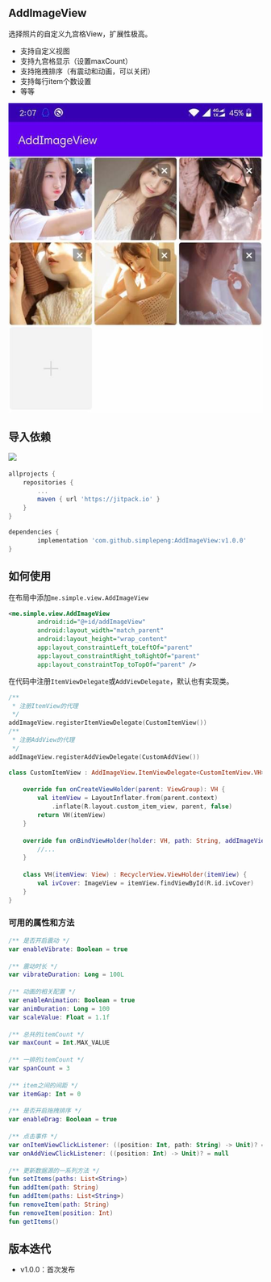 ## AddImageView

选择照片的自定义九宫格View，扩展性极高。

* 支持自定义视图
* 支持九宫格显示（设置maxCount）
* 支持拖拽排序（有震动和动画，可以关闭）
* 支持每行item个数设置
* 等等

![](files/add_image_view.jpg)

## 导入依赖

[![](https://jitpack.io/v/simplepeng/AddImageView.svg)](https://jitpack.io/#simplepeng/AddImageView)

```groovy
allprojects {
	repositories {
		...
		maven { url 'https://jitpack.io' }
	}
}
```

```groovy
dependencies {
        implementation 'com.github.simplepeng:AddImageView:v1.0.0'
}
```

## 如何使用

在布局中添加`me.simple.view.AddImageView`

```xml
<me.simple.view.AddImageView
        android:id="@+id/addImageView"
        android:layout_width="match_parent"
        android:layout_height="wrap_content"
        app:layout_constraintLeft_toLeftOf="parent"
        app:layout_constraintRight_toRightOf="parent"
        app:layout_constraintTop_toTopOf="parent" />
```

在代码中注册`ItemViewDelegate`或`AddViewDelegate`，默认也有实现类。

```kotlin
/**
 * 注册ItemView的代理
 */
addImageView.registerItemViewDelegate(CustomItemView())
/**
 * 注册AddView的代理
 */
addImageView.registerAddViewDelegate(CustomAddView())
```

```kotlin
class CustomItemView : AddImageView.ItemViewDelegate<CustomItemView.VH>() {

    override fun onCreateViewHolder(parent: ViewGroup): VH {
        val itemView = LayoutInflater.from(parent.context)
            .inflate(R.layout.custom_item_view, parent, false)
        return VH(itemView)
    }

    override fun onBindViewHolder(holder: VH, path: String, addImageView: AddImageView) {
		//...
    }

    class VH(itemView: View) : RecyclerView.ViewHolder(itemView) {
        val ivCover: ImageView = itemView.findViewById(R.id.ivCover)
    }
}
```

### 可用的属性和方法

```kotlin
/** 是否开启震动 */
var enableVibrate: Boolean = true

/** 震动时长 */
var vibrateDuration: Long = 100L

/** 动画的相关配置 */
var enableAnimation: Boolean = true
var animDuration: Long = 100
var scaleValue: Float = 1.1f

/** 总共的itemCount */
var maxCount = Int.MAX_VALUE

/** 一排的itemCount */
var spanCount = 3

/** item之间的间距 */
var itemGap: Int = 0

/** 是否开启拖拽排序 */
var enableDrag: Boolean = true

/** 点击事件 */
var onItemViewClickListener: ((position: Int, path: String) -> Unit)? = null
var onAddViewClickListener: ((position: Int) -> Unit)? = null

/** 更新数据源的一系列方法 */
fun setItems(paths: List<String>)
fun addItem(path: String)
fun addItem(paths: List<String>)
fun removeItem(path: String)
fun removeItem(position: Int)
fun getItems()
```

## 版本迭代

* v1.0.0：首次发布